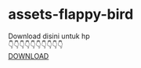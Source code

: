 # assets-flappy-bird

Download disini untuk hp<br>
👇👇👇👇👇👇👇👇👇👇<br>
<a href="https://github.com/exploidtraqra/assets-flappy-bird/archive/refs/heads/main.zip">DOWNLOAD</a> 
